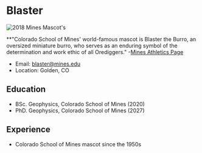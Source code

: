 # **Blaster**
![2018 Mines Mascot's](https://minesathletics.com/images/2021/8/27/New_Blaster.jpg?width=1600&height=900&mode=max)

**"Colorado School of Mines' world-famous mascot is Blaster the Burro, an oversized miniature burro, who serves as an enduring symbol of the determination and work ethic of all Orediggers." -[Mines Athletics Page](https://minesathletics.com/sports/2018/6/20/blaster.aspx)

- Email: blaster@mines.edu
- Location: Golden, CO

## Education
- BSc. Geophysics, Colorado School of Mines (2020)
- PhD. Geophysics, Colorado School of Mines (2027)

## Experience
- Colorado School of Mines mascot since the 1950s
